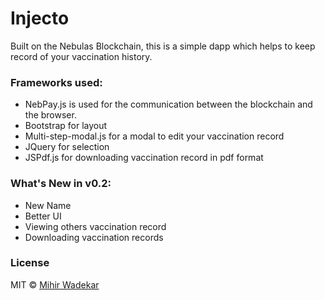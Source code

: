 # Injecto
Built on the Nebulas Blockchain, this is a simple dapp which helps to keep record of your vaccination history.

### Frameworks used:
- NebPay.js is used for the communication between the blockchain and the browser.
- Bootstrap for layout
- Multi-step-modal.js for a modal to edit your vaccination record
- JQuery for selection
- JSPdf.js for downloading vaccination record in pdf format

### What's New in v0.2:
- New Name
- Better UI
- Viewing others vaccination record
- Downloading vaccination records

### License
MIT © [Mihir Wadekar](http://mihir.carrd.co)


